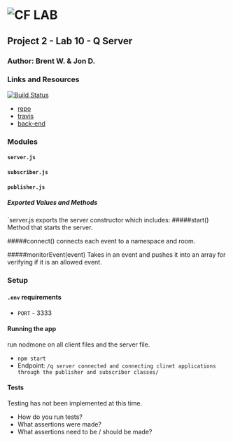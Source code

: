 ![CF](http://i.imgur.com/7v5ASc8.png) LAB
=================================================

## Project 2 - Lab 10 - Q Server

### Author: Brent W. & Jon D.

### Links and Resources
[![Build Status](https://www.travis-ci.com/BrentTech/10-project-q.svg?branch=master)](https://www.travis-ci.com/BrentTech/10-project-q)
* [repo](https://github.com/BrentTech/10-project-q)
* [travis](https://www.travis-ci.com/BrentTech/10-project-q)
* [back-end](https://q-brent-jon.herokuapp.com)

### Modules
#### `server.js`
#### `subscriber.js`
#### `publisher.js`

##### Exported Values and Methods
`server.js exports the server constructor which includes:
 #####start()
  Method that starts the server.

 #####connect()
 connects each event to a namespace and room.

 #####monitorEvent(event) 
 Takes in an event and pushes it into an array for verifying if it is an allowed event.

### Setup
#### `.env` requirements
* `PORT` - 3333


#### Running the app
run nodmone on all client files and the server file.

* `npm start`
* Endpoint: `/q server connected and connecting clinet applications through the publisher and subscriber classes/`


#### Tests

Testing has not been implemented at this time.
* How do you run tests?
* What assertions were made?
* What assertions need to be / should be made?
